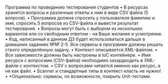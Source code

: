 Программа по проведению тестирования студентов
• В ресурсах хранятся вопросы и различные ответы к ним в виде
CSV файла (5 вопрсов).
• Программа должна спросить у пользователя фамилию и имя,
спросить 5 вопросов из CSV-файла и вывести результат
тестирования.
• Вопросы могут быть с выбором из нескольких вариантов или со
свободным ответом - на Ваше желание и усмотрение.
• Код, написанный в данном ДЗ будет использоваться дальше в
домашних заданиях №№ 2-5.
Все сервисы в программе должны решать строго определённую
задачу.
• Контекст описывается XML-файлом.
• Все зависимости должны быть настроены в IoC контейнере.
• Имя ресурса с вопросами (CSV-файла) необходимо
захардкодить в XML-файле с контекстом.
• CSV с вопросами читается именно как ресурс, а не как файл.
• Scanner и стандартные типы в контекст класть не нужно!
• *Опционально: сервисы, по возможности, покрыть Unit-тестами.